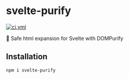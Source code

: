 <!----- BEGIN GHOST DOCS HEADER ----->

# svelte-purify

[![ci.yml](https://github.com/jill64/svelte-purify/actions/workflows/ci.yml/badge.svg)](https://github.com/jill64/svelte-purify/actions/workflows/ci.yml)

💎 Safe html expansion for Svelte with DOMPurify

## Installation

```sh
npm i svelte-purify
```

<!----- END GHOST DOCS HEADER ----->
